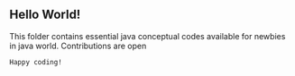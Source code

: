 ## Hello World!

This folder contains essential java conceptual codes available for newbies in java world.
Contributions are open 

```
Happy coding!
```
